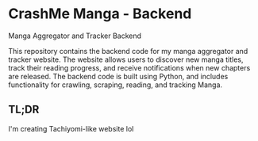 # CrashMe Manga - Backend

Manga Aggregator and Tracker Backend

This repository contains the backend code for my manga aggregator and tracker website. The website allows users to
discover new manga titles, track their reading progress, and receive notifications when new chapters are released. The
backend code is built using Python, and includes functionality for crawling, scraping, reading, and tracking Manga.

## TL;DR

I'm creating Tachiyomi-like website lol